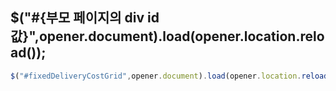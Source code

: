 ## $("#{부모 페이지의 div id 값}",opener.document).load(opener.location.reload());
```javascript
$("#fixedDeliveryCostGrid",opener.document).load(opener.location.reload());
```
